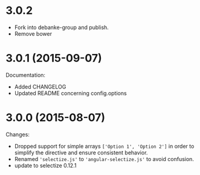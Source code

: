 # 3.0.2

- Fork into debanke-group and publish.
- Remove bower

# 3.0.1 (2015-09-07)

Documentation:

- Added CHANGELOG
- Updated README concerning config.options

# 3.0.0 (2015-08-07)

Changes:

- Dropped support for simple arrays `['Option 1', 'Option 2']` in order to simplify the directive and ensure consistent behavior.
- Renamed `'selectize.js'` to `'angular-selectize.js'` to avoid confusion.
- update to selectize 0.12.1
